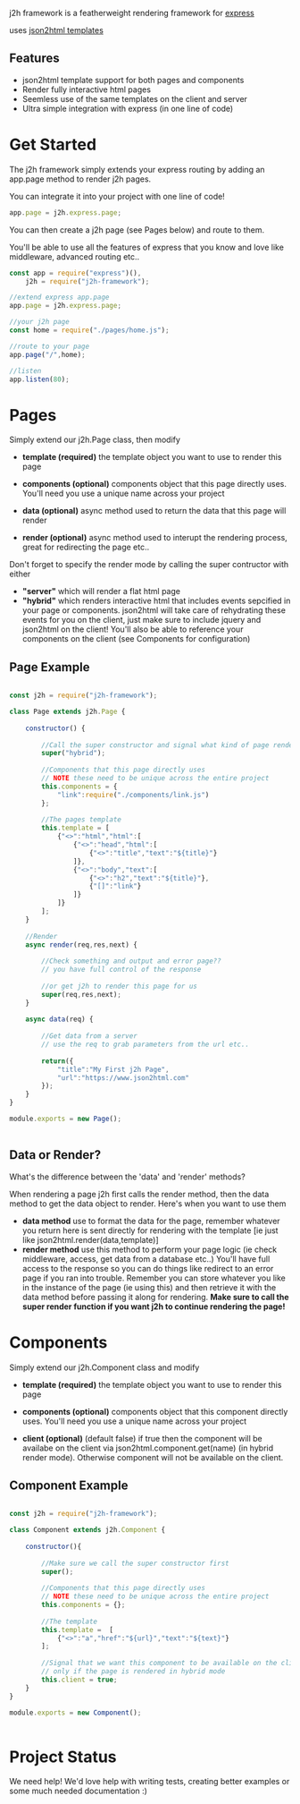 

j2h framework is a featherweight rendering framework for [express](https://expressjs.com/)

uses [json2html templates](https://json2html.com)

Features
---------------

+   json2html template support for both pages and components
+   Render fully interactive html pages
+   Seemless use of the same templates on the client and server
+   Ultra simple integration with express (in one line of code)

Get Started
===============

The j2h framework simply extends your express routing by adding an app.page method to render j2h pages.  

You can integrate it into your project with one line of code!

```javascript
app.page = j2h.express.page;
```

You can then create a j2h page (see Pages below) and route to them. 

You'll be able to use all the features of express that you know and love like middleware, advanced routing etc..

```javascript
const app = require("express")(),
    j2h = require("j2h-framework");

//extend express app.page
app.page = j2h.express.page;

//your j2h page
const home = require("./pages/home.js");

//route to your page
app.page("/",home);

//listen
app.listen(80);
```

Pages
===============

Simply extend our j2h.Page class, then modify 

+   **template (required)** the template object you want to use to render this page

+   **components (optional)** components object that this page directly uses. You'll need you use a unique name across your project
+   **data (optional)** async method used to return the data that this page will render
+   **render (optional)** async method used to interupt the rendering process, great for redirecting the page etc..

Don't forget to specify the render mode by calling the super contructor with either

+   **"server"** which will render a flat html page
+   **"hybrid"**  which renders interactive html that includes events sepcified in your page or components.  json2html will take care of rehydrating these events for you on the client, just make sure to include jquery and json2html on the client! You'll also be able to reference your components on the client (see Components for configuration)

Page Example
---------------

```javascript

const j2h = require("j2h-framework");

class Page extends j2h.Page {
    
    constructor() {
      
        //Call the super constructor and signal what kind of page rendering we want to use
        super("hybrid");
        
        //Components that this page directly uses
        // NOTE these need to be unique across the entire project
        this.components = {
            "link":require("./components/link.js")
        };
        
        //The pages template
        this.template = [
            {"<>":"html","html":[
                {"<>":"head","html":[
                    {"<>":"title","text":"${title}"}
                ]},
                {"<>":"body","text":[
                    {"<>":"h2","text":"${title}"},
                    {"[]":"link"}
                ]}
            ]}
        ];
    }
    
    //Render 
    async render(req,res,next) {
        
        //Check something and output and error page??
        // you have full control of the response
        
        //or get j2h to render this page for us
        super(req,res,next);
    }
    
    async data(req) {
    
        //Get data from a server
        // use the req to grab parameters from the url etc..
        
        return({
            "title":"My First j2h Page",
            "url":"https://www.json2html.com"
        });
    }
}

module.exports = new Page(); 
    
```

Data or Render?
---------------

What's the difference between the 'data' and 'render' methods?  

When rendering a page j2h first calls the render method, then the data method to get the data object to render. Here's when you want to use them

+   **data method** use to format the data for the page, remember whatever you return here is sent directly for rendering with the template [ie just like json2html.render(data,template)]
+   **render method** use this method to perform your page logic (ie check middleware, access, get data from a database etc..) You'll have full access to the response so you can do things like redirect to an error page if you ran into trouble. Remember you can store whatever you like in the instance of the page (ie using this) and then retrieve it with the data method before passing it along for rendering. **Make sure to call the super render function if you want j2h to continue rendering the page!**


Components
===============

Simply extend our j2h.Component class and modify

+   **template (required)** the template object you want to use to render this page

+   **components (optional)** components object that this component directly uses. You'll need you use a unique name across your project
+   **client (optional)** (default false) if true then the component will be availabe on the client via json2html.component.get(name) (in hybrid render mode). Otherwise component will not be available on the client.

Component Example
---------------

```javascript

const j2h = require("j2h-framework");

class Component extends j2h.Component {
    
    constructor(){
        
        //Make sure we call the super constructor first
        super();
        
        //Components that this page directly uses
        // NOTE these need to be unique across the entire project
        this.components = {};
        
        //The template
        this.template =  [
            {"<>":"a","href":"${url}","text":"${text}"}
        ];
        
        //Signal that we want this component to be available on the client
        // only if the page is rendered in hybrid mode
        this.client = true;
    }
}

module.exports = new Component();  
    
```

Project Status
===============

We need help!  We'd love help with writing tests, creating better examples or some much needed documentation :)

